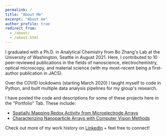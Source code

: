 ```yaml
---
permalink: /
title: "About Me"
excerpt: "About me"
author_profile: true
redirect_from: 
  - /about/
  - /about.html
---
```


I graduated with a Ph.D. in Analytical Chemistry from Bo Zhang's Lab at the University of Washington, Seattle in August 2021. Here, I contributed to 10 peer-reviewed publications in the fields of nanoscience, electrochemistry, optical microscopy, and material science (with my most-recent being a first-author publication in JACS). 

Over the COVID lockdowns (starting March 2020) I taught myself to code in Python, and built multiple data analysis pipelines for my group's research.

I have posted the code and descriptions for some of these projects here in the "Portfolio" Tab. 
These include: 
- [Spatially Mapping Redox Activity from Microelectrode Arrays](https://peterdefnet.github.io/portfolio/portfolio-2/)
- [Characterizing Nanoparticle Arrays with Computer Vision Methods](https://peterdefnet.github.io/portfolio/portfolio-1/)



Check out more of my work history on [LinkedIn](https://www.linkedin.com/in/peterdefnet/) + feel free to connect!




